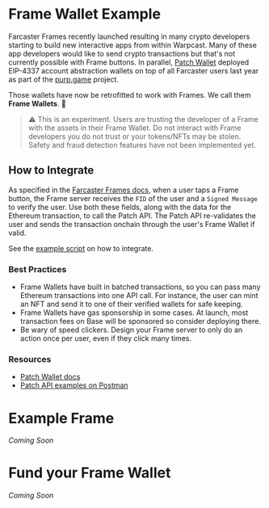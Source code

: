 # Frame Wallet Example
Farcaster Frames recently launched resulting in many crypto developers starting to build new interactive apps from within Warpcast. Many of these app developers would like to send crypto transactions but that's not currently possible with Frame buttons. In parallel, [Patch Wallet](https://www.patchwallet.com) deployed EIP-4337 account abstraction wallets on top of all Farcaster users last year as part of the [purp.game](https://purp.game/) project.

Those wallets have now be retrofitted to work with Frames.
We call them **Frame Wallets**. 🤗

> :warning: This is an experiment. Users are trusting the developer of a Frame with the assets in their Frame Wallet. Do not interact with Frame developers you do not trust or your tokens/NFTs may be stolen. Safety and fraud detection features have not been implemented yet.

## How to Integrate
As specified in the [Farcaster Frames docs](https://warpcast.notion.site/Farcaster-Frames-4bd47fe97dc74a42a48d3a234636d8c5), when a user taps a Frame button, the Frame server receives the `FID` of the user and a `Signed Message` to verify the user. Use both these fields, along with the data for the Ethereum transaction, to call the Patch API. The Patch API re-validates the user and sends the transaction onchain through the user's Frame Wallet if valid.

See the [example script](/script.js) on how to integrate.

### Best Practices
* Frame Wallets have built in batched transactions, so you can pass many Ethereum transactions into one API call. For instance, the user can mint an NFT and send it to one of their verified wallets for safe keeping.
* Frame Wallets have gas sponsorship in some cases. At launch, most transaction fees on Base will be sponsored so consider deploying there.
* Be wary of speed clickers. Design your Frame server to only do an action once per user, even if they click many times.

### Resources ###
* [Patch Wallet docs](https://docs.patchwallet.com)
* [Patch API examples on Postman](https://www.postman.com/paymagic/workspace/public-patch-wallet-api/request/18898142-b0389956-8221-46c7-be17-121c6ab038f4)

# Example Frame
_Coming Soon_

# Fund your Frame Wallet
_Coming Soon_
